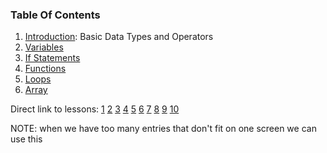 ### Table Of Contents

1. [Introduction](#lesson1): Basic Data Types and Operators
1. [Variables](#lesson2:variables)
1. [If Statements](#lesson4:if)
1. [Functions](#lesson5:functions)
1. [Loops](#lesson8:loops)
1. [Array](#lesson10:array)

Direct link to lessons: [1](#lesson1) [2](#lesson2) [3](#lesson3) [4](#lesson4) [5](#lesson5) [6](#lesson6) [7](#lesson7) [8](#lesson8) [9](#lesson9) [10](#lesson10)

NOTE: when we have too many entries that don't fit on one screen
we can use this <!-- .slide: style="font-size:80%" -->
